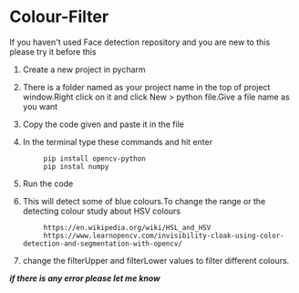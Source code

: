 # Colour-Filter

If you haven't used Face detection repository and you are new to this please try it before this

1. Create a new project in pycharm

2. There is a folder named as your project name in the top of project window.Right click on it and click New > python file.Give a file name as you want

3. Copy the code given and paste it in the file

4. In the terminal type these commands and hit enter

            pip install opencv-python
            pip instal numpy

5. Run the code

6. This will detect some of blue colours.To change the range or the detecting colour study about HSV colours

            https://en.wikipedia.org/wiki/HSL_and_HSV
            https://www.learnopencv.com/invisibility-cloak-using-color-detection-and-segmentation-with-opencv/
            
 
7. change the filterUpper and filterLower values to filter different colours.


 ***if there is any error please let me know***
